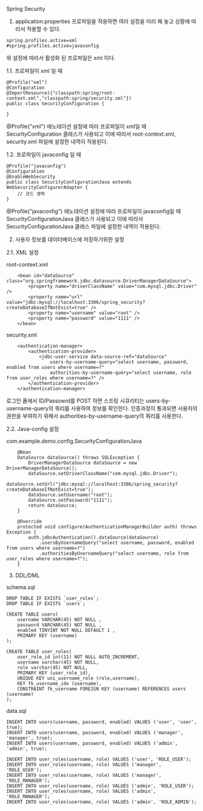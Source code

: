 Spring Security

1. application.properties
프로파일을 적용하면 여러 설정을 미리 해 놓고 상황에 따라서 적용할 수 있다.

```
spring.profiles.active=xml
#spring.profiles.active=javaconfig
```

위 설정에 따라서 활성화 된 프로파일은 xml 이다.

1.1. 프로파일이 xml 일 때

```
@Profile("xml")
@Configuration
@ImportResource({"classpath:spring/root-context.xml","classpath:spring/security.xml"})
public class SecurityConfiguration {

}
```

@Profile("xml") 애노테이션 설정에 따라 프로파일이 xml일 때 SecurityConfiguration 클래스가 사용되고 이에 따라서 root-context.xml, security.xml 파일에 설정한 내역이 적용된다.

1.2. 프로파일이 javaconfig 일 때

```
@Profile("javaconfig")
@Configuration
@EnableWebSecurity
public class SecurityConfigurationJava extends WebSecurityConfigurerAdapter {
	// 코드 생략
}
```

@Profile("javaconfig") 애노테이션 설정에 따라 프로파일이 javaconfig일 때 SecurityConfigurationJava 클래스가 사용되고
이에 따라서 SecurityConfigurationJava 클래스 파일에 설정한 내역이 적용된다.

2. 사용자 정보를 데이터베이스에 저장하기위한 설정

2.1. XML 설정

root-context.xml

```
	<bean id="dataSource" class="org.springframework.jdbc.datasource.DriverManagerDataSource">
		<property name="driverClassName" value="com.mysql.jdbc.Driver" />
		<property name="url" value="jdbc:mysql://localhost:3306/spring_security?createDatabaseIfNotExist=true" />
		<property name="username" value="root" />
		<property name="password" value="1111" />
	</bean>
```

security.xml

```
	<authentication-manager>
		<authentication-provider>
			<jdbc-user-service data-source-ref="dataSource" 
				users-by-username-query="select username, password, enabled from users where username=?"
				authorities-by-username-query="select username, role from user_roles where username=?" />
		</authentication-provider>
	</authentication-manager>
```

로그인 폼에서 ID/Passowrd를 POST 하면 스프링 시큐리티는 users-by-username-query의 쿼리를 사용하여 정보를 확인한다.
인증과정이 통과되면 사용자의 권한을 부여하기 위해서 authorities-by-username-query의 쿼리를 사용한다.

2.2. Java-config 설정

com.example.demo.config.SecurityConfigurationJava

```
	@Bean
    DataSource dataSource() throws SQLException {
		DriverManagerDataSource dataSource = new DriverManagerDataSource();
		dataSource.setDriverClassName("com.mysql.jdbc.Driver");
		dataSource.setUrl("jdbc:mysql://localhost:3306/spring_security?createDatabaseIfNotExist=true");
		dataSource.setUsername("root");
		dataSource.setPassword("1111");
		return dataSource;
    }
    
	@Override
	protected void configure(AuthenticationManagerBuilder auth) throws Exception {
		auth.jdbcAuthentication().dataSource(dataSource)
			.usersByUsernameQuery("select username, password, enabled from users where username=?")
			.authoritiesByUsernameQuery("select username, role from user_roles where username=?");
	}
```

3. DDL/DML

schema.sql

```
DROP TABLE IF EXISTS `user_roles`;
DROP TABLE IF EXISTS `users`;

CREATE TABLE users(
	username VARCHAR(45) NOT NULL ,
	password VARCHAR(45) NOT NULL ,
	enabled TINYINT NOT NULL DEFAULT 1 ,
	PRIMARY KEY (username)
);
  
CREATE TABLE user_roles(
	user_role_id int(11) NOT NULL AUTO_INCREMENT,
	username varchar(45) NOT NULL,
	role varchar(45) NOT NULL,
	PRIMARY KEY (user_role_id),
	UNIQUE KEY uni_username_role (role,username),
	KEY fk_username_idx (username),
	CONSTRAINT fk_username FOREIGN KEY (username) REFERENCES users (username)
);
```

data.sql

```
INSERT INTO users(username, password, enabled) VALUES ('user', 'user', true);
INSERT INTO users(username, password, enabled) VALUES ('manager', 'manager', true);
INSERT INTO users(username, password, enabled) VALUES ('admin', 'admin', true);

INSERT INTO user_roles(username, role) VALUES ('user', 'ROLE_USER');
INSERT INTO user_roles(username, role) VALUES ('manager', 'ROLE_USER');
INSERT INTO user_roles(username, role) VALUES ('manager', 'ROLE_MANAGER');
INSERT INTO user_roles(username, role) VALUES ('admin', 'ROLE_USER');
INSERT INTO user_roles(username, role) VALUES ('admin', 'ROLE_MANAGER');
INSERT INTO user_roles(username, role) VALUES ('admin', 'ROLE_ADMIN');
```

